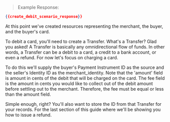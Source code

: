 
> Example Response:

```json
{{create_debit_scenario_response}}
```

At this point we've created resources representing the merchant, the buyer, and the buyer's card.

To debit a card, you'll need to create a Transfer. What's a Transfer? Glad you asked! A Transfer is basically any omnidirectional flow of funds. In other words, a Transfer can be a debit to a card, a credit to a bank account, or even a refund. For now let's focus on charging a card.

To do this we'll supply the buyer's Payment Instrument ID as the source and the seller's Identity ID as the merchant_identity. Note that the 'amount' field is amount in cents of the debit that will be charged on the card. The fee field is the amount in cents you would like to collect out of the debit amount before settling out to the merchant. Therefore, the fee must be equal or less than the amount field.

Simple enough, right? You'll also want to store the ID from that Transfer for your records. For the last section of this guide where we'll be showing you how to issue a refund.

